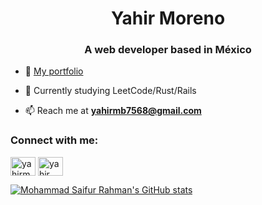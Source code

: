<h1 align="center">Yahir Moreno</h1>
<h3 align="center">A web developer based in México</h3>

- 🔭 [My portfolio](http://yahirmb.vercel.app/)

- 🌱 Currently studying LeetCode/Rust/Rails

- 📫 Reach me at **yahirmb7568@gmail.com**

<h3 align="left">Connect with me:</h3>
<p align="left">
<a href="https://linkedin.com/in/yahirmb" target="blank"><img align="center" src="https://raw.githubusercontent.com/rahuldkjain/github-profile-readme-generator/master/src/images/icons/Social/linked-in-alt.svg" alt="yahirmb" height="30" width="40" /></a>
<a href="https://fb.com/yahir moreno barajas" target="blank"><img align="center" src="https://raw.githubusercontent.com/rahuldkjain/github-profile-readme-generator/master/src/images/icons/Social/facebook.svg" alt="yahir moreno barajas" height="30" width="40" /></a>
</p>

[![Mohammad Saifur Rahman's GitHub stats](https://github-readme-stats.vercel.app/api/top-langs?username=BarajasY&hide=html,scss,ruby,stylus,blade,jupyter%20notebook,css,shell,batchfile,dockerfile,&theme=algolia&show_icons=true)](https://github.com/BarajasY)

